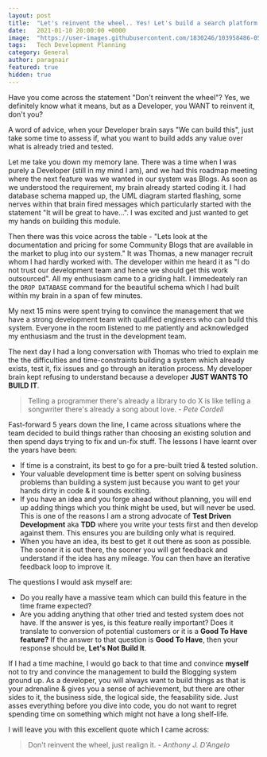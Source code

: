 ```yaml
---
layout: post
title:  "Let's reinvent the wheel.. Yes! Let's build a search platform like Google.. LET'S NOT!"
date:   2021-01-10 20:00:00 +0000
image:  "https://user-images.githubusercontent.com/1830246/103958486-05648880-5145-11eb-98b0-7b8e5727540a.jpg"
tags:   Tech Development Planning
category: General
author: paragnair
featured: true
hidden: true
---
```


Have you come across the statement "Don't reinvent the wheel"? Yes, we definitely know what it means, but as a Developer, you WANT to reinvent it, don't you?

A word of advice, when your Developer brain says "We can build this", just take some time to assess if, what you want to build adds any value over what is already tried and tested.

Let me take you down my memory lane. There was a time when I was purely a Developer (still in my mind I am), and we had this roadmap meeting where the next feature was we wanted in our system was Blogs. As soon as we understood the requirement, my brain already started coding it. I had database schema mapped up, the UML diagram started flashing, some nerves within that brain fired messages which particularly started with the statement "It will be great to have...". I was excited and just wanted to get my hands on building this module.

Then there was this voice across the table - "Lets look at the documentation and pricing for some Community Blogs that are available in the market to plug into our system." It was Thomas, a new manager recruit whom I had hardly worked with. The developer within me heard it as "I do not trust our development team and hence we should get this work outsourced". All my enthusiasm came to a griding halt. I immedeately ran the `DROP DATABASE` command for the beautiful schema which I had built within my brain in a span of few minutes.

My next 15 mins were spent trying to convince the management that we have a strong development team with qualified engineers who can build this system. Everyone in the room listened to me patiently and acknowledged my enthusiasm and the trust in the development team.

The next day I had a long conversation with Thomas who tried to explain me the the difficulties and time-constraints building a system which already exists, test it, fix issues and go through an iteration process. My developer brain kept refusing to understand because a developer <strong>JUST WANTS TO BUILD IT</strong>.

> Telling a programmer there's already a library to do X is like telling a songwriter there's already a song about love. <cite>- Pete Cordell</cite>

Fast-forward 5 years down the line, I came across situations where the team decided to build things rather than choosing an existing solution and then spend days trying to fix and un-fix stuff. The lessons I have learnt over the years have been:

* If time is a constraint, its best to go for a pre-built tried & tested solution.
* Your valuable development time is better spent on solving business problems than building a system just because you want to get your hands dirty in code & it sounds exciting.
* If you have an idea and you forge ahead without planning, you will end up adding things which you think might be used, but will never be used. This is one of the reasons I am a strong advocate of <strong>Test Driven Development</strong> aka <strong>TDD</strong> where you write your tests first and then develop against them. This ensures you are building only what is required.
* When you have an idea, its best to get it out there as soon as possible. The sooner it is out there, the sooner you will get feedback and understand if the idea has any mileage. You can then have an iterative feedback loop to improve it.

The questions I would ask myself are:

* Do you really have a massive team which can build this feature in the time frame expected?
* Are you adding anything that other tried and tested system does not have. If the answer is yes, is this feature really important? Does it translate to conversion of potential customers or it is a <strong>Good To Have feature?</strong> If the answer to that question is <strong>Good To Have</strong>, then your response should be, <strong>Let's Not Build It</strong>.

If I had a time machine, I would go back to that time and convince <strong>myself</strong> not to try and convince the management to build the Blogging system ground up. As a developer, you will always want to build things as that is your adrenaline & gives you a sense of achievement, but there are other sides to it, the business side, the logical side, the feasability side. Just asses everything before you dive into code, you do not want to regret spending time on something which might not have a long shelf-life. 

I will leave you with this excellent quote which I came across:

> Don't reinvent the wheel, just realign it. <cite>- Anthony J. D'Angelo</cite>
